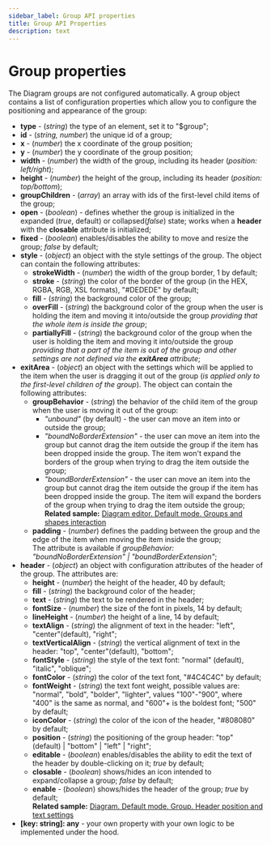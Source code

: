 ```yaml
---
sidebar_label: Group API properties
title: Group API Properties 
description: text
---
```


# Group properties

The Diagram groups are not configured automatically. A group object contains a list of configuration properties which allow you to configure the positioning and appearance of the group:

- **type** - (*string*) the type of an element, set it to "$group";
- **id** - (*string, number*) the unique id of a group;
- **x** - (*number*) the x coordinate of the group position;
- **y** - (*number*) the y coordinate of the group position;
- **width** - (*number*) the width of the group, including its header (*position: left/right*);
- **height** - (*number*) the height of the group, including its header (*position: top/bottom*);
- **groupChildren** - (*array*) an array with ids of the first-level child items of the group;
- **open** - (*boolean*) - defines whether the group is initialized in the expanded (*true*, default) or collapsed(*false*) state; works when a **header** with the **closable** attribute is initialized;
- **fixed** - (*boolean*) enables/disables the ability to move and resize the group; *false* by default;
- **style** - (*object*) an object with the style settings of the group. The object can contain the following attributes:
  - **strokeWidth** - (*number*) the width of the group border, 1 by default;
  - **stroke** - (*string*) the color of the border of the group (in the HEX, RGBA, RGB, XSL formats), "#DEDEDE" by default;
  - **fill** - (*string*) the background color of the group;
  - **overFill** - (*string*) the background color of the group when the user is holding the item and moving it into/outside the group *providing that the whole item is inside the group*;
  - **partiallyFill** - (*string*) the background color of the group when the user is holding the item and moving it into/outside the group *providing that a part of the item is out of the group and other settings are not defined via the **exitArea** attribute*;
- **exitArea** - (*object*) an object with the settings which will be applied to the item when the user is dragging it out of the group (*is applied only to the first-level children of the group*). The object can contain the following attributes:
  - **groupBehavior** - (*string*) the behavior of the child item of the group when the user is moving it out of the group: 
      - *"unbound"* (by default) - the user can move an item into or outside the group;
      - *"boundNoBorderExtension"* - the user can move an item into the group but cannot drag the item outside the group if the item has been dropped inside the group. The item won't expand the borders of the group when trying to drag the item outside the group;
      - *"boundBorderExtension"* - the user can move an item into the group but cannot drag the item outside the group if the item has been dropped inside the group. The item will expand the borders of the group when trying to drag the item outside the group; <br>**Related sample:** [Diagram editor. Default mode. Groups and shapes interaction](https://snippet.dhtmlx.com/4gxy38ek)
  - **padding** - (*number*) defines the padding between the group and the edge of the item when moving the item inside the group; <br> 
  The attribute is available if *groupBehavior: "boundNoBorderExtension" | "boundBorderExtension"*;
- **header** - (*object*) an object with configuration attributes of the header of the group. The attributes are:
  - **height** - (*number*) the height of the header, 40 by default;
  - **fill** - (*string*) the background color of the header;
  - **text** - (*string*) the text to be rendered in the header;
  - **fontSize** - (*number*) the size of the font in pixels, 14 by default;
  - **lineHeight** - (*number*) the height of a line, 14 by default;
  - **textAlign** - (*string*) the alignment of text in the header: "left", "center"(default), "right";
  - **textVerticalAlign** - (*string*) the vertical alignment of text in the header: "top", "center"(default), "bottom";
  - **fontStyle** - (*string*) the style of the text font: "normal" (default), "italic", "oblique";
  - **fontColor** - (*string*) the color of the text font, "#4C4C4C" by default;
  - **fontWeight** - (*string*) the text font weight, possible values are: "normal", "bold", "bolder", "lighter", values "100"-"900", where "400" is the same as normal, and "600"+ is the boldest font; "500" by default;
  - **iconColor** - (*string*) the color of the icon of the header, "#808080" by default;
  - **position** - (*string*) the positioning of the group header: "top" (default) | "bottom" | "left" | "right";
  - **editable** - (*boolean*) enables/disables the ability to edit the text of the header by double-clicking on it; *true* by default;
  - **closable** - (*boolean*) shows/hides an icon intended to expand/collapse a group; *false* by default;
  - **enable** - (*boolean*) shows/hides the header of the group; *true* by default; <br>**Related sample:** [Diagram. Default mode. Group. Header position and text settings](https://snippet.dhtmlx.com/6hunrja8)
- **[key: string]: any**  - your own property with your own logic to be implemented under the hood.
